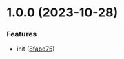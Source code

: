 # 1.0.0 (2023-10-28)


### Features

* init ([8fabe75](https://github.com/glocalflex/release/commit/8fabe75dd3bc7f2b8168564619a66c0c6478b3e0))
